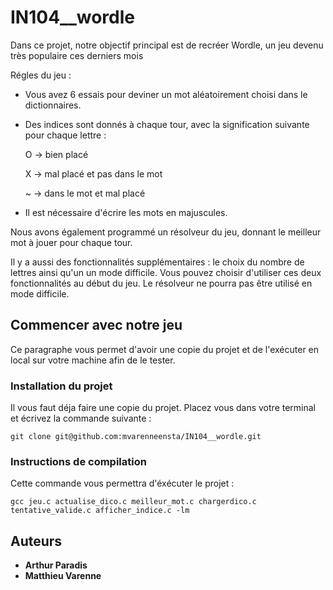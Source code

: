 # IN104__wordle
Dans ce projet, notre objectif principal est de recréer Wordle, un jeu devenu très populaire ces derniers mois 

Régles du jeu :

- Vous avez 6 essais pour deviner un mot aléatoirement choisi dans le dictionnaires.

- Des indices sont donnés à chaque tour, avec la signification suivante pour chaque lettre :

    O -> bien placé

    X -> mal placé et pas dans le mot

    ~ -> dans le mot et mal placé
    
- Il est nécessaire d'écrire les mots en majuscules.

Nous avons également programmé un résolveur du jeu, donnant le meilleur mot à jouer pour chaque tour. 

Il y a aussi des fonctionnalités supplémentaires : le choix du nombre de lettres ainsi qu'un un mode difficile.
Vous pouvez choisir d'utiliser ces deux fonctionnalités au début du jeu.
Le résolveur ne pourra pas être utilisé en mode difficile.


## Commencer avec notre jeu

Ce paragraphe vous permet d'avoir une copie du projet et de l'exécuter en local sur votre machine afin de le tester.


### Installation du projet

Il vous faut déja faire une copie du projet. Placez vous dans votre terminal et écrivez la commande suivante : 

```
git clone git@github.com:mvarenneensta/IN104__wordle.git
```

### Instructions de compilation
Cette commande vous permettra d'éxécuter le projet :
```
gcc jeu.c actualise_dico.c meilleur_mot.c chargerdico.c tentative_valide.c afficher_indice.c -lm
```
## Auteurs

* **Arthur Paradis** 
* **Matthieu Varenne** 
